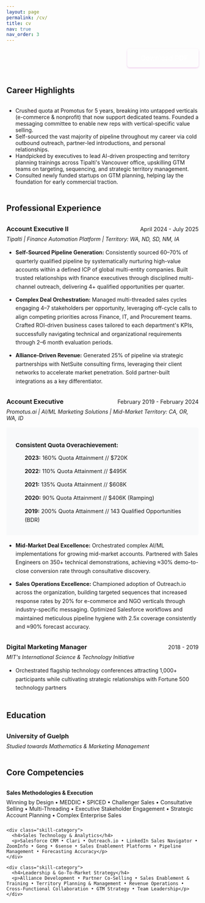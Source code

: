```yaml
---
layout: page
permalink: /cv/
title: cv
nav: true
nav_order: 3
---
```


<div class="cv-header">
  <div class="cv-download">
    <a href="assets/pdf/Om-Prajapati-Resume-2025.pdf" download="Om-Prajapati-Resume-2025.pdf" class="download-btn" id="cv-download-btn">
      <i class="fas fa-download"></i> Download PDF
    </a>
  </div>
</div>

<div class="cv-section">
  <h2>Career Highlights</h2>
  <ul>
    <li>Crushed quota at Promotus for 5 years, breaking into untapped verticals (e-commerce & nonprofit) that now support dedicated teams. Founded a messaging committee to enable new reps with vertical-specific value selling.</li>
    <li>Self-sourced the vast majority of pipeline throughout my career via cold outbound outreach, partner-led introductions, and personal relationships.</li>
    <li>Handpicked by executives to lead AI-driven prospecting and territory planning trainings across Tipalti's Vancouver office, upskilling GTM teams on targeting, sequencing, and strategic territory management.</li>
    <li>Consulted newly funded startups on GTM planning, helping lay the foundation for early commercial traction.</li>
  </ul>
</div>

<div class="cv-section">
  <h2>Professional Experience</h2>
  
  <div class="cv-entry">
    <div class="cv-header">
      <h3>Account Executive II</h3>
      <span class="cv-date">April 2024 - July 2025</span>
    </div>
    <div class="cv-company">Tipalti | Finance Automation Platform | Territory: WA, ND, SD, NM, IA</div>
    <ul>
      <li><strong>Self-Sourced Pipeline Generation:</strong> Consistently sourced 60–70% of quarterly qualified pipeline by systematically nurturing high-value accounts within a defined ICP of global multi-entity companies. Built trusted relationships with finance executives through disciplined multi-channel outreach, delivering 4+ qualified opportunities per quarter.</li>
      <li><strong>Complex Deal Orchestration:</strong> Managed multi-threaded sales cycles engaging 4–7 stakeholders per opportunity, leveraging off-cycle calls to align competing priorities across Finance, IT, and Procurement teams. Crafted ROI-driven business cases tailored to each department's KPIs, successfully navigating technical and organizational requirements through 2–6 month evaluation periods.</li>
      <li><strong>Alliance-Driven Revenue:</strong> Generated 25% of pipeline via strategic partnerships with NetSuite consulting firms, leveraging their client networks to accelerate market penetration. Sold partner-built integrations as a key differentiator.</li>
    </ul>
  </div>

  <div class="cv-entry">
    <div class="cv-header">
      <h3>Account Executive</h3>
      <span class="cv-date">February 2019 - February 2024</span>
    </div>
    <div class="cv-company">Promotus.ai | AI/ML Marketing Solutions | Mid-Market Territory: CA, OR, WA, ID</div>
    <div class="cv-performance">
      <h4>Consistent Quota Overachievement:</h4>
      <ul class="performance-list">
        <li><strong>2023:</strong> 160% Quota Attainment // $720K</li>
        <li><strong>2022:</strong> 110% Quota Attainment // $495K</li>
        <li><strong>2021:</strong> 135% Quota Attainment // $608K</li>
        <li><strong>2020:</strong> 90% Quota Attainment // $406K (Ramping)</li>
        <li><strong>2019:</strong> 200% Quota Attainment // 143 Qualified Opportunities (BDR)</li>
      </ul>
    </div>
    <ul>
      <li><strong>Mid-Market Deal Excellence:</strong> Orchestrated complex AI/ML implementations for growing mid-market accounts. Partnered with Sales Engineers on 350+ technical demonstrations, achieving ≈30% demo-to-close conversion rate through consultative discovery.</li>
      <li><strong>Sales Operations Excellence:</strong> Championed adoption of Outreach.io across the organization, building targeted sequences that increased response rates by 20% for e-commerce and NGO verticals through industry-specific messaging. Optimized Salesforce workflows and maintained meticulous pipeline hygiene with 2.5x coverage consistently and ≈90% forecast accuracy.</li>
    </ul>
  </div>

  <div class="cv-entry">
    <div class="cv-header">
      <h3>Digital Marketing Manager</h3>
      <span class="cv-date">2018 - 2019</span>
    </div>
    <div class="cv-company">MIT's International Science & Technology Initiative</div>
    <ul>
      <li>Orchestrated flagship technology conferences attracting 1,000+ participants while cultivating strategic relationships with Fortune 500 technology partners</li>
    </ul>
  </div>
</div>

<div class="cv-section">
  <h2>Education</h2>
  <div class="cv-entry">
    <div class="cv-header">
      <h3>University of Guelph</h3>
    </div>
    <div class="cv-company">Studied towards Mathematics & Marketing Management</div>
  </div>
</div>

<div class="cv-section">
  <h2>Core Competencies</h2>
  
  <div class="cv-skills">
    <div class="skill-category">
      <h4>Sales Methodologies & Execution</h4>
      <p>Winning by Design • MEDDIC • SPICED • Challenger Sales • Consultative Selling • Multi-Threading • Executive Stakeholder Engagement • Strategic Account Planning • Complex Enterprise Sales</p>
    </div>
    
    <div class="skill-category">
      <h4>Sales Technology & Analytics</h4>
      <p>Salesforce CRM • Clari • Outreach.io • LinkedIn Sales Navigator • ZoomInfo • Gong • 6sense • Sales Enablement Platforms • Pipeline Management • Forecasting Accuracy</p>
    </div>
    
    <div class="skill-category">
      <h4>Leadership & Go-To-Market Strategy</h4>
      <p>Alliance Development • Partner Co-Selling • Sales Enablement & Training • Territory Planning & Management • Revenue Operations • Cross-Functional Collaboration • GTM Strategy • Team Leadership</p>
    </div>
  </div>
</div>

<style>
.cv-header {
  display: flex;
  justify-content: flex-end;
  margin-bottom: 2rem;
}

.cv-download {
  margin-bottom: 1rem;
}

.download-btn {
  display: inline-flex;
  align-items: center;
  gap: 0.5rem;
  background: var(--global-theme-color);
  color: white;
  padding: 0.75rem 1.5rem;
  border-radius: 6px;
  text-decoration: none;
  font-weight: 500;
  transition: all 0.3s ease;
  box-shadow: 0 2px 4px rgba(181, 9, 172, 0.2);
}

.download-btn:hover {
  background: #8b008b;
  transform: translateY(-2px);
  box-shadow: 0 4px 8px rgba(181, 9, 172, 0.3);
  text-decoration: none;
  color: white;
}

.cv-section {
  margin-bottom: 3rem;
}

.cv-section h2 {
  color: var(--global-theme-color);
  border-bottom: 2px solid var(--global-divider-color);
  padding-bottom: 0.5rem;
  margin-bottom: 1.5rem;
}

.cv-entry {
  margin-bottom: 2rem;
}

.cv-entry .cv-header {
  display: flex;
  justify-content: space-between;
  align-items: baseline;
  margin-bottom: 0.5rem;
}

.cv-entry .cv-header h3 {
  margin: 0;
  color: var(--global-text-color);
}

.cv-date {
  color: var(--global-text-color-light);
  font-size: 0.9rem;
}

.cv-company {
  color: var(--global-text-color-light);
  margin-bottom: 1rem;
  font-style: italic;
}

.cv-performance {
  background: #f8f9fa;
  border-left: 4px solid var(--global-theme-color);
  padding: 1rem 1.5rem;
  margin: 1rem 0;
  border-radius: 0 6px 6px 0;
}

.cv-performance h4 {
  color: var(--global-theme-color);
  margin-bottom: 0.75rem;
  font-size: 0.95rem;
}

.performance-list {
  list-style: none;
  padding: 0;
  margin: 0;
}

.performance-list li {
  margin-bottom: 0.5rem;
  font-size: 0.9rem;
  color: var(--global-text-color);
}

.cv-entry ul {
  margin-left: 0;
  padding-left: 1.5rem;
}

.cv-entry li {
  margin-bottom: 0.75rem;
  line-height: 1.6;
}

.skill-category {
  margin-bottom: 1.5rem;
}

.skill-category h4 {
  color: var(--global-text-color);
  margin-bottom: 0.5rem;
}

.skill-category p {
  color: var(--global-text-color-light);
  margin: 0;
}

@media (max-width: 768px) {
  .cv-entry .cv-header {
    flex-direction: column;
    align-items: flex-start;
  }
  
  .cv-date {
    margin-top: 0.25rem;
  }
  
  .cv-header {
    justify-content: center;
  }
}

<script>
document.addEventListener('DOMContentLoaded', function() {
  const downloadBtn = document.getElementById('cv-download-btn');
  if (downloadBtn) {
    downloadBtn.addEventListener('click', function(e) {
      // Check if we're on localhost
      const isLocalhost = window.location.hostname === 'localhost' || window.location.hostname === '127.0.0.1';
      
      if (isLocalhost) {
        // On localhost, prevent default and open in new tab
        e.preventDefault();
        console.log('Opening PDF in new tab (localhost detected)');
        window.open(downloadBtn.href, '_blank');
      } else {
        // On production, let the download attribute work naturally
        // The download attribute should trigger the download automatically
        console.log('Initiating download...');
      }
    });
  }
});
</script>

<style>
/* Mobile optimization for CV page */
@media (max-width: 768px) {
  .cv-header {
    text-align: center;
    margin-bottom: 2rem;
  }
  
  .cv-download {
    margin-top: 1rem;
  }
  
  .download-btn {
    display: inline-block;
    padding: 0.75rem 1.5rem;
    font-size: 1rem;
    width: 100%;
    max-width: 300px;
    text-align: center;
  }
  
  .cv-content {
    padding: 1rem;
  }
  
  .cv-content h2 {
    font-size: 1.5rem;
    margin-top: 2rem;
    margin-bottom: 1rem;
  }
  
  .cv-content h3 {
    font-size: 1.2rem;
    margin-top: 1.5rem;
    margin-bottom: 0.75rem;
  }
  
  .cv-content p {
    font-size: 0.95rem;
    line-height: 1.5;
  }
  
  .cv-content ul {
    font-size: 0.95rem;
  }
  
  .cv-content li {
    margin-bottom: 0.5rem;
  }
}

/* Tablet optimization */
@media (min-width: 769px) and (max-width: 1024px) {
  .download-btn {
    padding: 0.875rem 1.75rem;
    font-size: 1.1rem;
  }
}
</style>